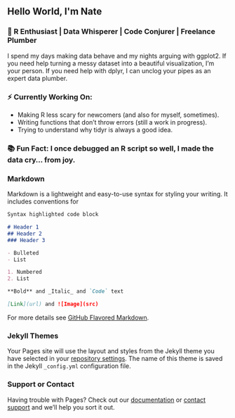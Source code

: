 ## Hello World, I'm Nate

### 🔧 R Enthusiast | Data Whisperer | Code Conjurer | Freelance Plumber
I spend my days making data behave and my nights arguing with ggplot2. If you need help turning a messy dataset into a beautiful visualization, I’m your person. If you need help with dplyr, I can unclog your pipes as an expert data plumber.

### ⚡️ Currently Working On:
* Making R less scary for newcomers (and also for myself, sometimes).
* Writing functions that don’t throw errors (still a work in progress).
* Trying to understand why tidyr is always a good idea.
    
### 📚 Fun Fact: I once debugged an R script so well, I made the data cry… from joy.

### Markdown

Markdown is a lightweight and easy-to-use syntax for styling your writing. It includes conventions for

```markdown
Syntax highlighted code block

# Header 1
## Header 2
### Header 3

- Bulleted
- List

1. Numbered
2. List

**Bold** and _Italic_ and `Code` text

[Link](url) and ![Image](src)
```

For more details see [GitHub Flavored Markdown](https://guides.github.com/features/mastering-markdown/).

### Jekyll Themes

Your Pages site will use the layout and styles from the Jekyll theme you have selected in your [repository settings](https://github.com/npwi223/npwi223.github.io/settings). The name of this theme is saved in the Jekyll `_config.yml` configuration file.

### Support or Contact

Having trouble with Pages? Check out our [documentation](https://docs.github.com/categories/github-pages-basics/) or [contact support](https://github.com/contact) and we’ll help you sort it out.
